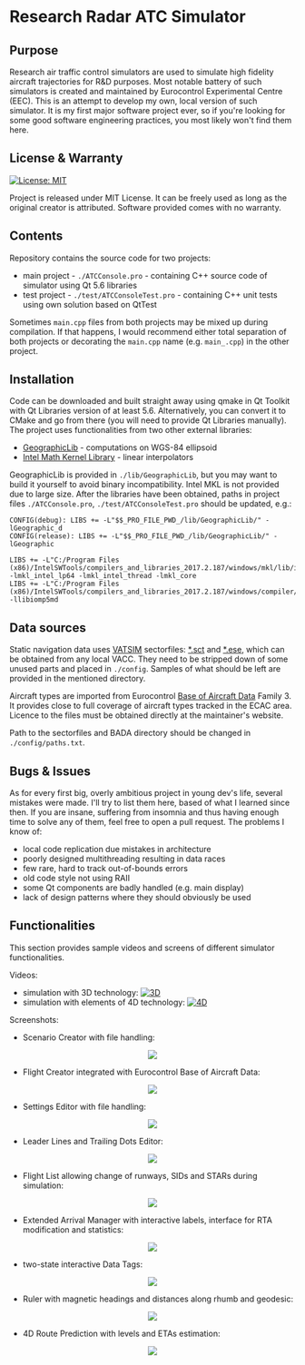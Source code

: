 # Research Radar ATC Simulator
## Purpose
Research air traffic control simulators are used to simulate high fidelity aircraft trajectories for R&D purposes. Most notable battery of such simulators is created and maintained by Eurocontrol Experimental Centre (EEC). This is an attempt to develop my own, local version of such simulator. It is my first major software project ever, so if you're looking for some good software engineering practices, you most likely won't find them here.

## License & Warranty
[![License: MIT](https://img.shields.io/badge/License-MIT-yellow.svg)](https://opensource.org/licenses/MIT)

Project is released under MIT License. It can be freely used as long as the original creator is attributed. Software provided comes with no warranty.

## Contents
Repository contains the source code for two projects:
 - main project - `./ATCConsole.pro` - containing C++ source code of simulator using Qt 5.6 libraries
 - test project - `./test/ATCConsoleTest.pro` - containing C++ unit tests using own solution based on QtTest
 
Sometimes `main.cpp` files from both projects may be mixed up during compilation. If that happens, I would recommend either total separation of both projects or decorating the `main.cpp` name (e.g. `main_.cpp`) in the other project.

## Installation
Code can be downloaded and built straight away using qmake in Qt Toolkit with Qt Libraries version of at least 5.6. Alternatively, you can convert it to CMake and go from there (you will need to provide Qt Libraries manually).
The project uses functionalities from two other external libraries:
 - [GeographicLib](https://geographiclib.sourceforge.io/) - computations on WGS-84 ellipsoid
 - [Intel Math Kernel Library](https://software.intel.com/en-us/mkl) - linear interpolators

GeographicLib is provided in `./lib/GeographicLib`, but you may want to build it yourself to avoid binary incompatibility. Intel MKL is not provided due to large size. After the libraries have been obtained, paths in project files `./ATCConsole.pro`, `./test/ATCConsoleTest.pro` should be updated, e.g.:
```
CONFIG(debug): LIBS += -L"$$_PRO_FILE_PWD_/lib/GeographicLib/" -lGeographic_d
CONFIG(release): LIBS += -L"$$_PRO_FILE_PWD_/lib/GeographicLib/" -lGeographic

LIBS += -L"C:/Program Files (x86)/IntelSWTools/compilers_and_libraries_2017.2.187/windows/mkl/lib/intel64_win" -lmkl_intel_lp64 -lmkl_intel_thread -lmkl_core
LIBS += -L"C:/Program Files (x86)/IntelSWTools/compilers_and_libraries_2017.2.187/windows/compiler/lib/intel64_win" -llibiomp5md
```

## Data sources
Static navigation data uses [VATSIM](https://www.vatsim.net/) sectorfiles: [*.sct](http://www1.metacraft.com/VRC/docs/doc.php?page=appendix_g) and [*.ese](http://www.euroscope.hu/mediawiki/index.php?title=ESE_Files_Description), which can be obtained from any local VACC. They need to be stripped down of some unused parts and placed in `./config`. Samples of what should be left are provided in the mentioned directory.

Aircraft types are imported from Eurocontrol [Base of Aircraft Data](http://www.eurocontrol.int/services/bada) Family 3. It provides close to full coverage of aircraft types tracked in the ECAC area. Licence to the files must be obtained directly at the maintainer's website. 

Path to the sectorfiles and BADA directory should be changed in `./config/paths.txt`.

## Bugs & Issues
As for every first big, overly ambitious project in young dev's life, several mistakes were made. I'll try to list them here, based of what I learned since then. If you are insane, suffering from insomnia and thus having enough time to solve any of them, feel free to open a pull request. The problems I know of:
 - local code replication due mistakes in architecture
 - poorly designed multithreading resulting in data races
 - few rare, hard to track out-of-bounds errors
 - old code style not using RAII
 - some Qt components are badly handled (e.g. main display)
 - lack of design patterns where they should obviously be used
 
## Functionalities
This section provides sample videos and screens of different simulator functionalities.

Videos:
 - simulation with 3D technology:
[![3D](http://img.youtube.com/vi/GWc-Kyylh48/maxresdefault.jpg)](https://youtu.be/GWc-Kyylh48)
 - simulation with elements of 4D technology:
[![4D](http://img.youtube.com/vi/bYN1PGMVWBc/maxresdefault.jpg)](https://youtu.be/bYN1PGMVWBc)
 
Screenshots:
 - Scenario Creator with file handling:
<p align="center">
  <img src="https://github.com/ignmiz/Images/blob/master/ATC_Console/scenario_editor.png">
</p>

 - Flight Creator integrated with Eurocontrol Base of Aircraft Data:
<p align="center">
  <img src="https://github.com/ignmiz/Images/blob/master/ATC_Console/flight_editor.png">
</p>

 - Settings Editor with file handling:
<p align="center">
  <img src="https://github.com/ignmiz/Images/blob/master/ATC_Console/settings.png">
</p>

 - Leader Lines and Trailing Dots Editor:
<p align="center">
  <img src="https://github.com/ignmiz/Images/blob/master/ATC_Console/leader_trailing.png">
</p>

 - Flight List allowing change of runways, SIDs and STARs during simulation:
<p align="center">
  <img src="https://github.com/ignmiz/Images/blob/master/ATC_Console/flight_list.png">
</p>

 - Extended Arrival Manager with interactive labels, interface for RTA modification and statistics:
<p align="center">
  <img src="https://github.com/ignmiz/Images/blob/master/ATC_Console/aman.png">
</p>

 - two-state interactive Data Tags:
<p align="center">
  <img src="https://github.com/ignmiz/Images/blob/master/ATC_Console/data_tags.png">
</p>

 - Ruler with magnetic headings and distances along rhumb and geodesic:
<p align="center">
  <img src="https://github.com/ignmiz/Images/blob/master/ATC_Console/ruler.png">
</p>

 - 4D Route Prediction with levels and ETAs estimation:
<p align="center">
  <img src="https://github.com/ignmiz/Images/blob/master/ATC_Console/route_all_2.png">
</p>
